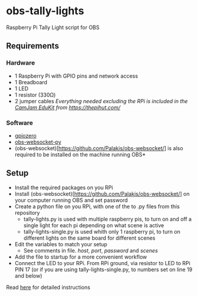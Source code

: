 # obs-tally-lights
 Raspberry Pi Tally Light script for OBS

## Requirements

### Hardware
* 1 Raspberry Pi with GPIO pins and network access
* 1 Breadboard
* 1 LED
* 1 resistor (330Ω)
* 2 jumper cables
*Everything needed excluding the RPi is included in the [CamJam EduKit](https://thepihut.com/products/camjam-edukit) from https://thepihut.com/*

### Software
* [gpiozero](https://gpiozero.readthedocs.io/en/stable/)
* [obs-websocket-py](https://github.com/Elektordi/obs-websocket-py)
* (obs-websocket)[https://github.com/Palakis/obs-websocket/] is also required to be installed on the machine running OBS*

## Setup
* Install the required packages on you RPi
* Install (obs-websocket)[https://github.com/Palakis/obs-websocket/] on your computer running OBS and set password
* Create a python file on you RPi, with one of the to .py files from this repository
  * tally-lights.py is used with multiple raspberry pis, to turn on and off a single light for each pi depending on what scene is active
  * tally-lights-single.py is used whith only 1 raspberry pi, to turn on different lights on the same board for different scenes
* Edit the variables to match your setup
  * See comments in file. *host*, *port*, *password* and *scenes*
* Add the file to startup for a more convenient workflow
* Connect the LED to your RPi. From RPi ground, via resistor to LED to RPi PIN 17 (or if you are using tally-lights-single.py, to numbers set on line 19 and below)

Read [here](https://docs.google.com/document/d/1nQFsDAIhL4BkFzd1uDLOn3cNSB8JWlAI0Og3YWVYy6E) for detailed instructions